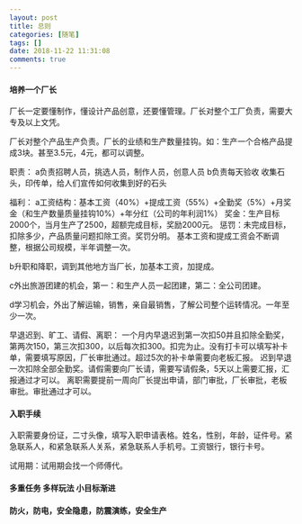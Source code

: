 ```yaml
---
layout: post
title: 总则
categories: [随笔]
tags: []
date: 2018-11-22 11:31:08
comments: true
---
```


#### 培养一个厂长

厂长一定要懂制作，懂设计产品创意，还要懂管理。厂长对整个工厂负责，需要大专及以上文凭。

厂长对整个产品生产负责。厂长的业绩和生产数量挂钩。如：生产一个合格产品提成3块。甚至3.5元，4元，都可以调整。

职责：
a负责招聘人员，挑选人员，制作人员，创意人员
b负责每天验收
收集石头，印传单，给人们宣传如何收集到好的石头


福利：
a工资结构：基本工资（40%）+提成工资（55%）+全勤奖（5%）+月奖金（和生产数量质量挂钩10%）+年分红（公司的年利润1%）
奖金：生产目标2000个，当月生产了2500，超额完成目标，奖励2000元。
惩罚：未完成目标，扣除多少，产品质量问题扣除工资。奖罚分明。
基本工资和提成工资会不断调整，根据公司规模，半年调整一次。

b升职和降职，调到其他地方当厂长，加基本工资，加提成。

c外出旅游团建的机会，第一：和生产人员一起团建，第二：全公司团建。

d学习机会，外出了解运输，销售，亲自最销售，了解公司整个运转情况。一年至少一次。

早退迟到、旷工、请假、离职：
一个月内早退迟到第一次扣50并且扣除全勤奖，第两次150，第三次扣300，以后每次扣300。扣完为止。没有打卡可以填写补卡单，需要填写原因，厂长审批通过。超过5次的补卡单需要向老板汇报。
迟到早退一次扣除全部全勤奖。请假需要向厂长请，需要写请假条，5天以上需要汇报，汇报通过才可以。
离职需要提前一周向厂长提出申请，部门审批，厂长审批，老板审批。审批通过才可以。

#### 入职手续


入职需要身份证，二寸头像，填写入职申请表格。姓名，性别，年龄，证件号。紧急联系人，和紧急联系人关系，紧急联系人手机号。工资银行，银行卡号。

试用期：试用期会找一个师傅代。


#### 多重任务 多样玩法 小目标渐进




#### 防火，防电，安全隐患，防震演练，安全生产

